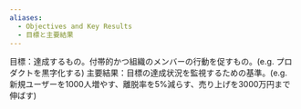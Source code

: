 ```yaml
---
aliases:
  - Objectives and Key Results
  - 目標と主要結果
---
```

目標：達成するもの。付帯的かつ組織のメンバーの行動を促すもの。(e.g. プロダクトを黒字化する)
主要結果：目標の達成状況を監視するための基準。(e.g. 新規ユーザーを1000人増やす、離脱率を5%減らす、売り上げを3000万円まで伸ばす)
